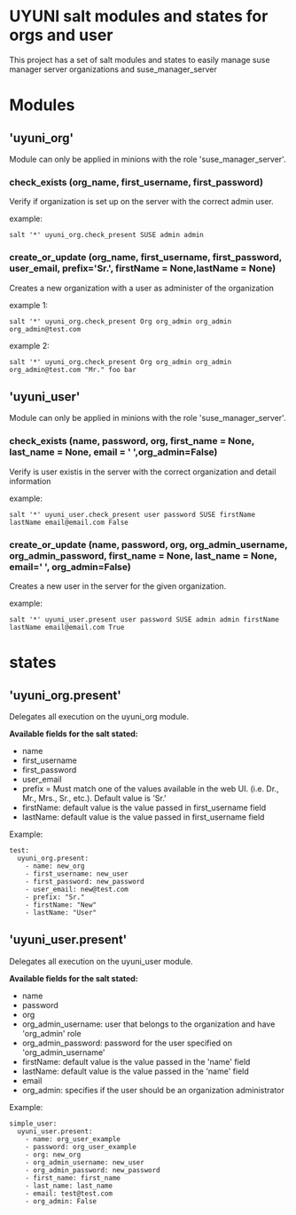 # UYUNI salt modules and states for orgs and user

This project has a set of salt modules and states to easily manage suse
manager server organizations and suse_manager_server

# Modules
## 'uyuni_org'

Module can only be applied in minions with the role 'suse_manager_server'.

### check_exists (org_name, first_username, first_password)
Verify if organization is set up on the server with the correct admin user.


example:
```
salt '*' uyuni_org.check_present SUSE admin admin
```

### create_or_update (org_name, first_username, first_password, user_email, prefix='Sr.', firstName = None,lastName = None)
Creates a new organization with a user as administer of the organization

example 1:
```
salt '*' uyuni_org.check_present Org org_admin org_admin org_admin@test.com
```

example 2:
```
salt '*' uyuni_org.check_present Org org_admin org_admin org_admin@test.com "Mr." foo bar
```

## 'uyuni_user'

Module can only be applied in minions with the role 'suse_manager_server'.

### check_exists (name, password, org, first_name = None, last_name = None, email = ' ',org_admin=False)
Verify is user existis in the server with the correct organization and detail information

example:
```
salt '*' uyuni_user.check_present user password SUSE firstName lastName email@email.com False
```

### create_or_update (name, password, org, org_admin_username, org_admin_password, first_name = None, last_name = None, email=' ', org_admin=False)
Creates a new user in the server for the given organization.

example:
```
salt '*' uyuni_user.present user password SUSE admin admin firstName lastName email@email.com True
```

# states
## 'uyuni_org.present'

Delegates all execution on the uyuni_org module.

**Available fields for the salt stated:**
* name
* first_username
* first_password
* user_email
* prefix = Must match one of the values available in the web UI. (i.e. Dr., Mr., Mrs., Sr., etc.). Default value is 'Sr.'
* firstName: default value is the value passed in first_username field
* lastName: default value is the value passed in first_username field

Example:
```
test:
  uyuni_org.present:
    - name: new_org
    - first_username: new_user
    - first_password: new_password
    - user_email: new@test.com
    - prefix: "Sr."
    - firstName: "New"
    - lastName: "User"
```

## 'uyuni_user.present'

Delegates all execution on the uyuni_user module.

**Available fields for the salt stated:**
* name
* password
* org
* org_admin_username: user that belongs to the organization and have 'org_admin' role
* org_admin_password: password for the user specified on 'org_admin_username'
* firstName: default value is the value passed in the 'name' field
* lastName: default value is the value passed in the 'name' field
* email
* org_admin: specifies if the user should be an organization administrator

Example:
```
simple_user:
  uyuni_user.present:
    - name: org_user_example
    - password: org_user_example
    - org: new_org
    - org_admin_username: new_user
    - org_admin_password: new_password
    - first_name: first_name
    - last_name: last_name
    - email: test@test.com
    - org_admin: False
```

